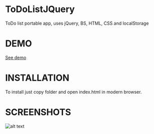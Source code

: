 # ToDoListJQuery
ToDo list portable app, uses jQuery, BS, HTML, CSS and localStorage

# DEMO

[See demo](http://todolistjquery.13signs.pl)

# INSTALLATION

To install just copy folder and open index.html in modern browser.

# SCREENSHOTS
![alt text](http://signs.civ.pl/demos/screenshots/todolistjquery.png "jQuery ToDoList")
